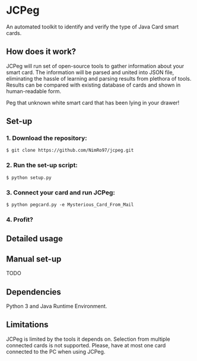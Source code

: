 # JCPeg
An automated toolkit to identify and verify the type of Java Card smart cards.

## How does it work?
JCPeg will run set of open-source tools to gather information about your smart card. The information will be parsed and united into JSON file, eliminating the hassle of learning and parsing results from plethora of tools. Results can be compared with existing database of cards and shown in human-readable form.

Peg that unknown white smart card that has been lying in your drawer!

## Set-up
### 1. Download the repository:
`$ git clone https://github.com/NimRo97/jcpeg.git`
### 2. Run the set-up script:
`$ python setup.py`
### 3. Connect your card and run JCPeg:
`$ python pegcard.py -e Mysterious_Card_From_Mail`
### 4. Profit?

## Detailed usage

## Manual set-up
TODO

## Dependencies
Python 3 and Java Runtime Environment.

## Limitations
JCPeg is limited by the tools it depends on. Selection from multiple connected cards is not supported. Please, have at most one card connected to the PC when using JCPeg.
